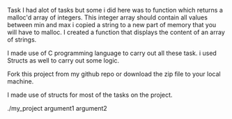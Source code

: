 <!-- Welcome to Quest04 -->
Task
I had alot of tasks but some i did here was to function which returns a malloc'd array of integers. This integer array should contain all values between min and max i copied a string to a new part of memory that you will have to malloc. I created a function that displays the content of an array of strings.

<!-- Description -->
I made use of C programming language to carry out all these task. i used Structs as well to carry out some logic.

<!-- Installation -->
Fork this project from my github repo or download the zip file to your local machine.

<!-- Usage -->
I made use of structs for most of the tasks on the project.

./my_project argument1 argument2